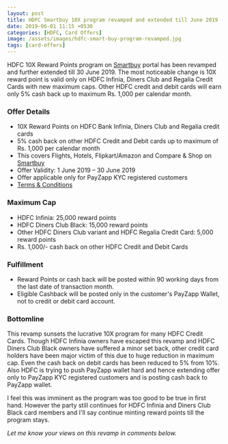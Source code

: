 ```yaml
---
layout: post
title: HDFC Smartbuy 10X program revamped and extended till June 2019
date: 2019-06-01 11:15 +0530
categories: [HDFC, Card Offers]
image: /assets/images/hdfc-smart-buy-program-revamped.jpg
tags: [card-offers]
---
```


HDFC 10X Reward Points program on [Smartbuy](https://offers.smartbuy.hdfcbank.com) portal has been revamped and further extended till 30 June 2019. The most noticeable change is 10X reward point is valid only on HDFC Infinia, Diners Club and Regalia Credit Cards with new maximum caps. Other HDFC credit and debit cards will earn only 5% cash back up to maximum Rs. 1,000 per calendar month.

### Offer Details

- 10X Reward Points on HDFC Bank Infinia, Diners Club and Regalia credit cards
- 5% cash back on other HDFC Credit and Debit cards up to maximum of Rs. 1,000 per calendar month
- This covers Flights, Hotels, Flipkart/Amazon and Compare & Shop on [Smartbuy](https://offers.smartbuy.hdfcbank.com)
- Offer Validity: 1 June 2019 – 30 June 2019
- Offer applicable only for PayZapp KYC registered customers
- [Terms & Conditions](https://offers.smartbuy.hdfcbank.com/offer_details/12768)

### Maximum Cap

- HDFC Infinia: 25,000 reward points
- HDFC Diners Club Black: 15,000 reward points
- Other HDFC Diners Club variant and HDFC Regalia Credit Card: 5,000 reward points
- Rs. 1,000/- cash back on other HDFC Credit and Debit Cards

### Fulfillment

- Reward Points or cash back will be posted within 90 working days from the last date of transaction month.
- Eligible Cashback will be posted only in the customer's PayZapp Wallet, not to credit or debit card account.

### Bottomline

This revamp sunsets the lucrative 10X program for many HDFC Credit Cards. Though HDFC Infinia owners have escaped this revamp and HDFC Diners Club Black owners have suffered a minor set back, other credit card holders have been major victim of this due to huge reduction in maximum cap. Even the cash back on debit cards has been reduced to 5% from 10%. Also HDFC is trying to push PayZapp wallet hard and hence extending offer only to PayZapp KYC registered customers and is posting cash back to PayZapp wallet.

I feel this was imminent as the program was too good to be true in first hand. However the party still continues for HDFC Infinia and Diners Club Black card members and I'll say continue minting reward points till the program stays.

_Let me know your views on this revamp in comments below._
